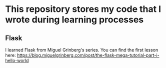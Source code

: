 # This repository stores my code that I wrote during learning processes
## Flask
I learned Flask from Miguel Grinberg's series. You can find the first lesson here: https://blog.miguelgrinberg.com/post/the-flask-mega-tutorial-part-i-hello-world
